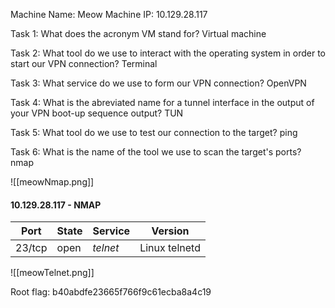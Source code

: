 Machine Name: Meow
Machine IP: 10.129.28.117

Task 1: What does the acronym VM stand for? Virtual machine

Task 2: What tool do we use to interact with the operating system in order to start our VPN connection? Terminal

Task 3: What service do we use to form our VPN connection? OpenVPN

Task 4: What is the abreviated name for a tunnel interface in the output of your VPN boot-up sequence output? TUN

Task 5: What tool do we use to test our connection to the target? ping

Task 6: What is the name of the tool we use to scan the target's ports? nmap

![[meowNmap.png]]

#### 10.129.28.117 - NMAP

| Port |  State |  Service |  Version |
|------|--------|----------|----------|
| 23/tcp | open | *telnet* | Linux telnetd  |

![[meowTelnet.png]]

Root flag: b40abdfe23665f766f9c61ecba8a4c19